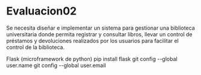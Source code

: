 # Evaluacion02
Se necesita diseñar e implementar un sistema para gestionar una biblioteca universitaria donde permita registrar y consultar libros, llevar un control de préstamos y devoluciones realizados por los usuarios para facilitar el control de la biblioteca.

Flask (microframework de python)
pip install flask
 git config --global user.name
 git config --global user.email